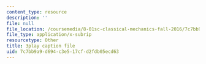 ```yaml
---
content_type: resource
description: ''
file: null
file_location: /coursemedia/8-01sc-classical-mechanics-fall-2016/7c7bb9a9d694c3e517cfd2fdb05ecd63_1UdGbyj8924.srt
file_type: application/x-subrip
resourcetype: Other
title: 3play caption file
uid: 7c7bb9a9-d694-c3e5-17cf-d2fdb05ecd63
---
```

